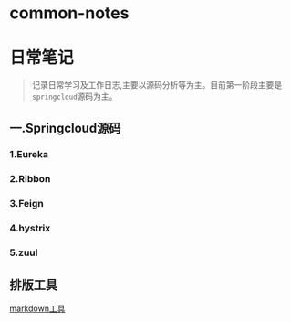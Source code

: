 # common-notes
# 日常笔记
> 记录日常学习及工作日志,主要以源码分析等为主。目前第一阶段主要是`springcloud`源码为主。
## 一.Springcloud源码
### 1.Eureka
### 2.Ribbon
### 3.Feign
### 4.hystrix
### 5.zuul

## 排版工具
[markdown工具](https://www.mdnice.com/)
